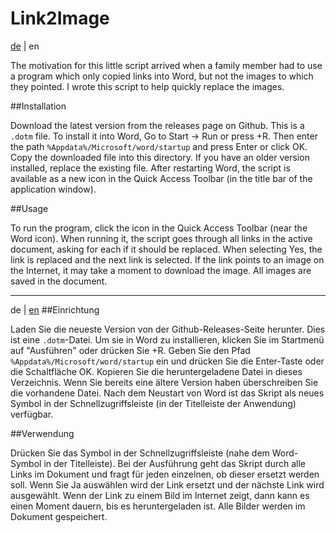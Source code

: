 # Link2Image
<a name="en"></a>[de](#de) | en

The motivation for this little script arrived when a family member had to use a program which only copied links into Word, but not the images to which they pointed. I wrote this script to help quickly replace the images.

##Installation

Download the latest version from the releases page on Github. This is a `.dotm` file. To install it into Word, Go to Start -> Run or press <Windows Key>+R. Then enter the path `%Appdata%/Microsoft/word/startup` and press Enter or click OK. Copy the downloaded file into this directory. If you have an older version installed, replace the existing file. After restarting Word, the script is available as a new icon in the Quick Access Toolbar (in the title bar of the application window).

##Usage

To run the program, click the icon in the Quick Access Toolbar (near the Word icon). When running it, the script goes through all links in the active document, asking for each if it should be replaced. When selecting Yes, the link is replaced and the next link is selected. If the link points to an image on the Internet, it may take a moment to download the image. All images are saved in the document.

----------------------------------------

<a name="de"></a>de | [en](#en)
##Einrichtung

Laden Sie die neueste Version von der Github-Releases-Seite herunter. Dies ist eine `.dotm`-Datei. Um sie in Word zu installieren, klicken Sie im Startmenü auf "Ausführen" oder drücken Sie <Windows-Taste>+R. Geben Sie den Pfad `%Appdata%/Microsoft/word/startup` ein und drücken Sie die Enter-Taste oder die Schaltfläche OK. Kopieren Sie die heruntergeladene Datei in dieses Verzeichnis. Wenn Sie bereits eine ältere Version haben überschreiben Sie die vorhandene Datei. Nach dem Neustart von Word ist das Skript als neues Symbol in der Schnellzugriffsleiste (in der Titelleiste der Anwendung) verfügbar.

##Verwendung

Drücken Sie das Symbol in der Schnellzugriffsleiste (nahe dem Word-Symbol in der Titelleiste). Bei der Ausführung geht das Skript durch alle Links im Dokument und fragt für jeden einzelnen, ob dieser ersetzt werden soll. Wenn Sie Ja auswählen wird der Link ersetzt und der nächste Link wird ausgewählt. Wenn der Link zu einem Bild im Internet zeigt, dann kann es einen Moment dauern, bis es heruntergeladen ist. Alle Bilder werden im Dokument gespeichert.
